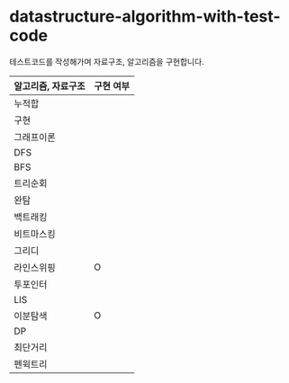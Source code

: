 # datastructure-algorithm-with-test-code
테스트코드를 작성해가며 자료구조, 알고리즘을 구현합니다. 


| 알고리즘, 자료구조 | 구현 여부 |
| ------------------ | --------- |
| 누적합             |           |
| 구현               |           |
| 그래프이론         |           |
| DFS                |           |
| BFS                |           |
| 트리순회           |           |
| 완탐               |           |
| 백트래킹           |           |
| 비트마스킹         |           |
| 그리디             |           |
| 라인스위핑         |     O    |
| 투포인터           |           |
| LIS                |           |
| 이분탐색           |     O    |
| DP                 |           |
| 최단거리           |           |
| 펜윅트리                   |           |
